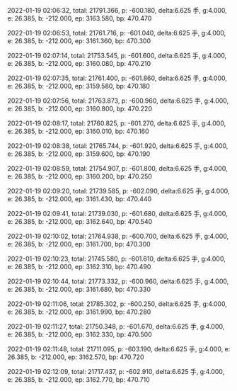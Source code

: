 2022-01-19 02:06:32, total: 21791.366, p: -600.180, delta:6.625 手, g:4.000, e: 26.385, b: -212.000, ep: 3163.580, bp: 470.470

2022-01-19 02:06:53, total: 21761.716, p: -601.040, delta:6.625 手, g:4.000, e: 26.385, b: -212.000, ep: 3161.360, bp: 470.300

2022-01-19 02:07:14, total: 21753.545, p: -601.600, delta:6.625 手, g:4.000, e: 26.385, b: -212.000, ep: 3160.080, bp: 470.210

2022-01-19 02:07:35, total: 21761.400, p: -601.860, delta:6.625 手, g:4.000, e: 26.385, b: -212.000, ep: 3159.580, bp: 470.180

2022-01-19 02:07:56, total: 21763.873, p: -600.960, delta:6.625 手, g:4.000, e: 26.385, b: -212.000, ep: 3160.800, bp: 470.220

2022-01-19 02:08:17, total: 21760.825, p: -601.270, delta:6.625 手, g:4.000, e: 26.385, b: -212.000, ep: 3160.010, bp: 470.160

2022-01-19 02:08:38, total: 21765.744, p: -601.920, delta:6.625 手, g:4.000, e: 26.385, b: -212.000, ep: 3159.600, bp: 470.190

2022-01-19 02:08:59, total: 21754.907, p: -601.800, delta:6.625 手, g:4.000, e: 26.385, b: -212.000, ep: 3160.200, bp: 470.250

2022-01-19 02:09:20, total: 21739.585, p: -602.090, delta:6.625 手, g:4.000, e: 26.385, b: -212.000, ep: 3161.430, bp: 470.440

2022-01-19 02:09:41, total: 21739.030, p: -601.680, delta:6.625 手, g:4.000, e: 26.385, b: -212.000, ep: 3162.640, bp: 470.540

2022-01-19 02:10:02, total: 21764.938, p: -600.700, delta:6.625 手, g:4.000, e: 26.385, b: -212.000, ep: 3161.700, bp: 470.300

2022-01-19 02:10:23, total: 21745.580, p: -601.610, delta:6.625 手, g:4.000, e: 26.385, b: -212.000, ep: 3162.310, bp: 470.490

2022-01-19 02:10:44, total: 21773.332, p: -600.960, delta:6.625 手, g:4.000, e: 26.385, b: -212.000, ep: 3161.680, bp: 470.330

2022-01-19 02:11:06, total: 21785.302, p: -600.250, delta:6.625 手, g:4.000, e: 26.385, b: -212.000, ep: 3161.990, bp: 470.280

2022-01-19 02:11:27, total: 21750.348, p: -601.670, delta:6.625 手, g:4.000, e: 26.385, b: -212.000, ep: 3162.330, bp: 470.500

2022-01-19 02:11:48, total: 21711.095, p: -603.190, delta:6.625 手, g:4.000, e: 26.385, b: -212.000, ep: 3162.570, bp: 470.720

2022-01-19 02:12:09, total: 21717.437, p: -602.910, delta:6.625 手, g:4.000, e: 26.385, b: -212.000, ep: 3162.770, bp: 470.710